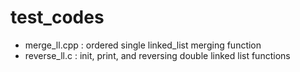 # test_codes
* merge_ll.cpp : ordered single linked_list merging function 
* reverse_ll.c : init, print, and reversing double linked list functions 

